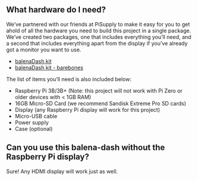What hardware do I need?
-------------------------------------------

We’ve partnered with our friends at PiSupply to make it easy for you to get ahold of all the hardware you need to build this project in a single package. We’ve created two packages, one that includes everything you’ll need, and a second that includes everything apart from the display if you’ve already got a monitor you want to use.

- [balenaDash kit](https://uk.pi-supply.com/products/balenadash-kit)
- [balenaDash kit - barebones](https://uk.pi-supply.com/products/balenadash-kit-barebones)

The list of items you’ll need is also included below:

- Raspberry Pi 3B/3B+ (Note: this project will not work with Pi Zero or older devices with < 1GB RAM)
- 16GB Micro-SD Card (we recommend Sandisk Extreme Pro SD cards)
- Display (any Raspberry Pi display will work for this project)
- Micro-USB cable
- Power supply
- Case (optional)


Can you use this balena-dash without the Raspberry Pi display?
-------------------------------------------

Sure! Any HDMI display will work just as well.
